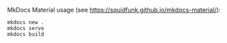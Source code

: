 MkDocs Material usage (see https://squidfunk.github.io/mkdocs-material/):

```
mkdocs new .
mkdocs serve
mkdocs build
```